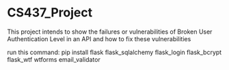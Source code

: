 # CS437_Project
This project intends to show the failures or vulnerabilities of Broken User Authentication Level in an API and how to fix these vulnerabilities

run this command: pip install flask flask_sqlalchemy flask_login flask_bcrypt flask_wtf wtforms email_validator
